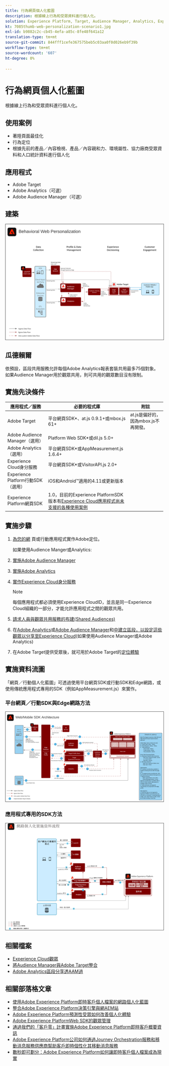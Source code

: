 ```yaml
---
title: 行為網頁個人化藍圖
description: 根據線上行為和受眾資料進行個人化。
solution: Experience Platform, Target, Audience Manager, Analytics, Experience Cloud Services, Data Collection
kt: 7085thumb-web-personalization-scenario1.jpg
exl-id: b9882c2c-cb45-4efa-a85c-8fe48f641a12
translation-type: tm+mt
source-git-commit: 844fff1cefe367575beb5c03aa0f0d026eb9f39b
workflow-type: tm+mt
source-wordcount: '607'
ht-degree: 0%

---
```


# 行為網頁個人化藍圖

根據線上行為和受眾資料進行個人化。

## 使用案例

* 著陸頁面最佳化
* 行為定位
* 根據先前的產品／內容檢視、產品／內容親和力、環境屬性、協力廠商受眾資料和人口統計資料進行個人化

## 應用程式

* Adobe Target
* Adobe Analytics（可選）
* Adobe Audience Manager（可選）

## 建築

<img src="assets/personalization.svg" alt="行為網頁個人化情境的參考架構" style="border:1px solid #4a4a4a" />


## 瓜德賴爾

依預設，區段共用服務允許每個Adobe Analytics報表套裝共用最多75個對象。 如果Audience Manager用於觀眾共用，則可共用的觀眾數目沒有限制。 

## 實施先決條件

| 應用程式／服務 | 必要的程式庫 | 附註 |
|---|---|---|
| Adobe Target | 平台網頁SDK*、at.js 0.9.1+或mbox.js 61+ | at.js是偏好的，因為mbox.js不再開發。 |
| Adobe Audience Manager（選用） | Platform Web SDK*或dil.js 5.0+ |  |
| Adobe Analytics（選用） | 平台網頁SDK*或AppMeasurement.js 1.6.4+ |  |
| Experience Cloud身分服務 | 平台網頁SDK*或VisitorAPI.js 2.0+ |  |
| Experience Platform行動SDK（選用） | iOS和Android™適用的4.11或更新版本 |  |
| Experience Platform網頁SDK | 1.0，目前的Experience PlatformSDK版本有[Experience Cloud應用程式尚未支援的各種使用案例](https://github.com/adobe/alloy/projects/5) |  |

## 實施步驟

1. [為您的網](https://experienceleague.adobe.com/docs/target/using/implement-target/implementing-target.html) 頁或行動應用程式實作Adobe定位。

   如果使用Audience Manger或Analytics:

1. [實施Adobe Audience Manager](https://experienceleague.adobe.com/docs/audience-manager/user-guide/implementation-integration-guides/implement-audience-manager.html)
1. [實施Adobe Analytics](https://experienceleague.adobe.com/docs/analytics/implementation/home.html)
1. [實作Experience Cloud身分服務](https://experienceleague.adobe.com/docs/id-service/using/implementation/implementation-guides.html)

   >[!NOTE]
   >
   >每個應用程式都必須使用Experience CloudID，並且是同一Experience Cloud組織的一部分，才能允許應用程式之間的觀眾共用。

1. [請求人員與觀眾共用服務的布建(Shared Audiences)](https://www.adobe.com/go/audiences)
1. 在[Adobe Analytics](https://experienceleague.adobe.com/docs/analytics/components/segmentation/segmentation-workflow/seg-build.html)或[Adobe Audience Manager](https://experienceleague.adobe.com/docs/audience-manager/user-guide/features/segments/segment-builder.html)和[中建立區段，以設定這些觀眾以分享至Experience Cloud](https://experienceleague.adobe.com/docs/analytics/components/segmentation/segmentation-workflow/seg-publish.html)(如果使用Audience Manager或Adobe Analytics)
1. 在Adobe Target提供受眾後，就可用於Adobe Target的[定位體驗](https://experienceleague.adobe.com/docs/target/using/audiences/target.html)


## 實施資料流圖

「網頁／行動個人化藍圖」可透過使用平台網頁SDK或行動SDK和Edge網路，或使用傳統應用程式專用的SDK（例如AppMeasurement.js）來實作。

### 平台網頁／行動SDK與Edge網路方法

<img src="assets/websdkflow.svg" alt="平台網頁SDK/行動SDK與Edge網路方法的參考架構" style="border:1px solid #4a4a4a" />


### 應用程式專用的SDK方法

<img src="assets/appsdkflow.png" alt="應用程式專用SDK方法的參考架構" style="border:1px solid #4a4a4a" />


## 相關檔案

* [Experience Cloud觀眾](https://experienceleague.adobe.com/docs/core-services/interface/audiences/audience-library.html)
* [將Audience Manager與Adobe Target整合](https://experienceleague.adobe.com/docs/audience-manager/user-guide/implementation-integration-guides/integration-other-solutions/aam-target-integration.html)
* [Adobe Analytics區段分享透AAM過](https://experienceleague.adobe.com/docs/analytics/components/segmentation/segmentation-workflow/seg-publish.html)


## 相關部落格文章

* [使用Adobe Experience Platform即時客戶個人檔案的網路個人化藍圖](https://medium.com/adobetech/blueprint-for-web-personalization-using-adobe-experience-platform-real-time-customer-profile-fef2ce7a4b2f)
* [整合Adobe Experience Platform決策引擎與網AEM站](https://jaeness.medium.com/integrating-adobe-experience-platform-decisioning-engine-with-aem-websites-9c222acd12e2)
* [Adobe Experience Platform預測性受眾如何改善個人化體驗](https://medium.com/adobetech/how-adobe-experience-platform-predictive-audiences-improves-personalized-experiences-1f75a60cb7a3)
* [Adobe Experience PlatformWeb SDK的觀眾管理](https://medium.com/adobetech/adobe-experience-platform-web-sdk-for-audience-management-751fa6d063bc)
* [通過我們的「客戶零」計畫實施Adobe Experience Platform即時客戶概要資訊](https://medium.com/adobetech/implementing-adobe-experience-platform-real-time-customer-profile-through-our-customer-zero-32e7cd952896)
* [Adobe Experience Platform公司如何通過Journey Orchestration服務和移動消息服務供應商幫助客戶即時個性化其移動消息服務](https://medium.com/adobetech/how-adobe-experience-platform-helped-a-client-personalize-their-mobile-messaging-in-real-time-with-7d634aefa098)
* [數秒即可劃分：Adobe Experience Platform如何讓即時客戶個人檔案成為現實](https://medium.com/adobetech/segmentation-in-seconds-how-adobe-experience-platform-made-real-time-customer-profiles-a-reality-a7a8552b0847)
